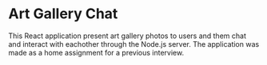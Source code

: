 # Art Gallery Chat

This React application present art gallery photos to users and them chat and interact with eachother through the Node.js server. The application was made as a home assignment for a previous interview.
